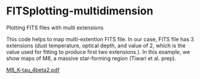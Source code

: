 # FITSplotting-multidimension
Plotting FITS files with multi extensions

This code helps to map multi-extention FITS file. In our case, FITS file has 3 extensions (dust temperature, optical depth, and value of 2, which is the value used for fitting to produce first two extensions.). In this example, we show maps of M8, a massive star-forming region (Tiwari et al. prep). 

[M8_K-tau_4beta2.pdf](https://github.com/umitkavak/FITSplotting-multidimension/files/14958312/M8_K-tau_4beta2.pdf)
